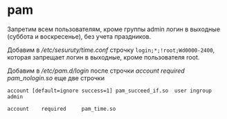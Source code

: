 # pam

Запретим всем пользователям, кроме группы admin логин в выходные (суббота и воскресенье), без учета праздников.

Добавим в */etc/sesuruty/time.conf* строчку ``login;*;!root;Wd0000-2400``, которая запрещает логин в выходные, кроме пользователя root.

Добавим в */etc/pam.d/login* после строчки *account required pam_nologin.so* еще две строчки

``
account [default=ignore success=1] pam_succeed_if.so  user ingroup admin
``

``
account    required     pam_time.so
``
